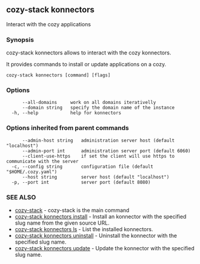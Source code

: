 ## cozy-stack konnectors

Interact with the cozy applications

### Synopsis



cozy-stack konnectors allows to interact with the cozy konnectors.

It provides commands to install or update applications on
a cozy.


```
cozy-stack konnectors [command] [flags]
```

### Options

```
      --all-domains     work on all domains iterativelly
      --domain string   specify the domain name of the instance
  -h, --help            help for konnectors
```

### Options inherited from parent commands

```
      --admin-host string   administration server host (default "localhost")
      --admin-port int      administration server port (default 6060)
      --client-use-https    if set the client will use https to communicate with the server
  -c, --config string       configuration file (default "$HOME/.cozy.yaml")
      --host string         server host (default "localhost")
  -p, --port int            server port (default 8080)
```

### SEE ALSO
* [cozy-stack](cozy-stack.md)	 - cozy-stack is the main command
* [cozy-stack konnectors install](cozy-stack_konnectors_install.md)	 - Install an konnector with the specified slug name
from the given source URL.
* [cozy-stack konnectors ls](cozy-stack_konnectors_ls.md)	 - List the installed konnectors.
* [cozy-stack konnectors uninstall](cozy-stack_konnectors_uninstall.md)	 - Uninstall the konnector with the specified slug name.
* [cozy-stack konnectors update](cozy-stack_konnectors_update.md)	 - Update the konnector with the specified slug name.

